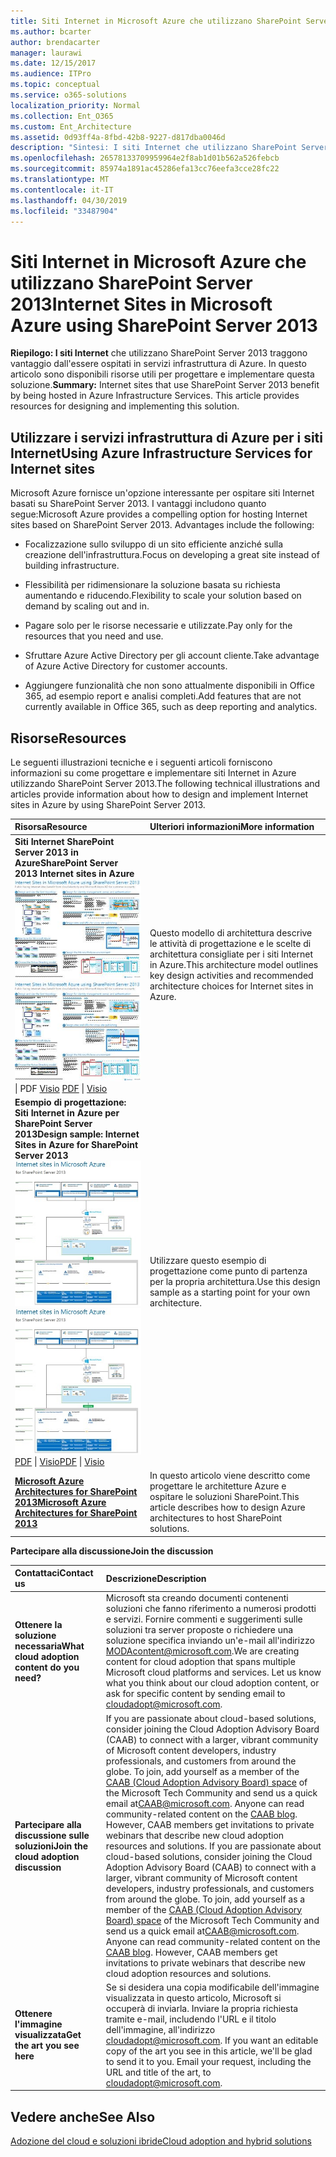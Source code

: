 ```yaml
---
title: Siti Internet in Microsoft Azure che utilizzano SharePoint Server 2013
ms.author: bcarter
author: brendacarter
manager: laurawi
ms.date: 12/15/2017
ms.audience: ITPro
ms.topic: conceptual
ms.service: o365-solutions
localization_priority: Normal
ms.collection: Ent_O365
ms.custom: Ent_Architecture
ms.assetid: 0d93ff4a-8fbd-42b8-9227-d817dba0046d
description: "Sintesi: I siti Internet che utilizzano SharePoint Server 2013 traggono vantaggio dall'essere ospitati in servizi infrastruttura di Azure. In questo articolo sono disponibili risorse utili per progettare e implementare questa soluzione."
ms.openlocfilehash: 26578133709959964e2f8ab1d01b562a526febcb
ms.sourcegitcommit: 85974a1891ac45286efa13cc76eefa3cce28fc22
ms.translationtype: MT
ms.contentlocale: it-IT
ms.lasthandoff: 04/30/2019
ms.locfileid: "33487904"
---
```

# <a name="internet-sites-in-microsoft-azure-using-sharepoint-server-2013"></a><span data-ttu-id="e91bb-104">Siti Internet in Microsoft Azure che utilizzano SharePoint Server 2013</span><span class="sxs-lookup"><span data-stu-id="e91bb-104">Internet Sites in Microsoft Azure using SharePoint Server 2013</span></span>

 <span data-ttu-id="e91bb-p102">**Riepilogo: I siti Internet** che utilizzano SharePoint Server 2013 traggono vantaggio dall'essere ospitati in servizi infrastruttura di Azure. In questo articolo sono disponibili risorse utili per progettare e implementare questa soluzione.</span><span class="sxs-lookup"><span data-stu-id="e91bb-p102">**Summary:** Internet sites that use SharePoint Server 2013 benefit by being hosted in Azure Infrastructure Services. This article provides resources for designing and implementing this solution.</span></span>
  
## <a name="using-azure-infrastructure-services-for-internet-sites"></a><span data-ttu-id="e91bb-107">Utilizzare i servizi infrastruttura di Azure per i siti Internet</span><span class="sxs-lookup"><span data-stu-id="e91bb-107">Using Azure Infrastructure Services for Internet sites</span></span>

<span data-ttu-id="e91bb-p103">Microsoft Azure fornisce un'opzione interessante per ospitare siti Internet basati su SharePoint Server 2013. I vantaggi includono quanto segue:</span><span class="sxs-lookup"><span data-stu-id="e91bb-p103">Microsoft Azure provides a compelling option for hosting Internet sites based on SharePoint Server 2013. Advantages include the following:</span></span>
  
- <span data-ttu-id="e91bb-110">Focalizzazione sullo sviluppo di un sito efficiente anziché sulla creazione dell'infrastruttura.</span><span class="sxs-lookup"><span data-stu-id="e91bb-110">Focus on developing a great site instead of building infrastructure.</span></span>
    
- <span data-ttu-id="e91bb-111">Flessibilità per ridimensionare la soluzione basata su richiesta aumentando e riducendo.</span><span class="sxs-lookup"><span data-stu-id="e91bb-111">Flexibility to scale your solution based on demand by scaling out and in.</span></span>
    
- <span data-ttu-id="e91bb-112">Pagare solo per le risorse necessarie e utilizzate.</span><span class="sxs-lookup"><span data-stu-id="e91bb-112">Pay only for the resources that you need and use.</span></span>
    
- <span data-ttu-id="e91bb-113">Sfruttare Azure Active Directory per gli account cliente.</span><span class="sxs-lookup"><span data-stu-id="e91bb-113">Take advantage of Azure Active Directory for customer accounts.</span></span>
    
- <span data-ttu-id="e91bb-114">Aggiungere funzionalità che non sono attualmente disponibili in Office 365, ad esempio report e analisi completi.</span><span class="sxs-lookup"><span data-stu-id="e91bb-114">Add features that are not currently available in Office 365, such as deep reporting and analytics.</span></span>
    
## <a name="resources"></a><span data-ttu-id="e91bb-115">Risorse</span><span class="sxs-lookup"><span data-stu-id="e91bb-115">Resources</span></span>

<span data-ttu-id="e91bb-116">Le seguenti illustrazioni tecniche e i seguenti articoli forniscono informazioni su come progettare e implementare siti Internet in Azure utilizzando SharePoint Server 2013.</span><span class="sxs-lookup"><span data-stu-id="e91bb-116">The following technical illustrations and articles provide information about how to design and implement Internet sites in Azure by using SharePoint Server 2013.</span></span>
  
|<span data-ttu-id="e91bb-117">**Risorsa**</span><span class="sxs-lookup"><span data-stu-id="e91bb-117">**Resource**</span></span>|<span data-ttu-id="e91bb-118">**Ulteriori informazioni**</span><span class="sxs-lookup"><span data-stu-id="e91bb-118">**More information**</span></span>|
|:-----|:-----|
|<span data-ttu-id="e91bb-119">**Siti Internet SharePoint Server 2013 in Azure**</span><span class="sxs-lookup"><span data-stu-id="e91bb-119">**SharePoint Server 2013 Internet sites in Azure**</span></span> <br/> <span data-ttu-id="e91bb-120">[![Immagine di siti Internet in Azure con SharePoint](media/MS-AZ-SPInternetSites.jpg)          ](https://go.microsoft.com/fwlink/p/?LinkId=392552)</span><span class="sxs-lookup"><span data-stu-id="e91bb-120">[![Image of Internet sites in Azure using SharePoint](media/MS-AZ-SPInternetSites.jpg)          ](https://go.microsoft.com/fwlink/p/?LinkId=392552)</span></span> <br/> <span data-ttu-id="e91bb-121">[](https://go.microsoft.com/fwlink/p/?LinkId=392552)\| PDF [           ](https://go.microsoft.com/fwlink/p/?LinkId=392551) [Visio](https://go.microsoft.com/fwlink/p/?LinkId=392551)  </span><span class="sxs-lookup"><span data-stu-id="e91bb-121">[PDF](https://go.microsoft.com/fwlink/p/?LinkId=392552)  \| [          ](https://go.microsoft.com/fwlink/p/?LinkId=392551)[Visio](https://go.microsoft.com/fwlink/p/?LinkId=392551)</span></span> <br/> |<span data-ttu-id="e91bb-122">Questo modello di architettura descrive le attività di progettazione e le scelte di architettura consigliate per i siti Internet in Azure.</span><span class="sxs-lookup"><span data-stu-id="e91bb-122">This architecture model outlines key design activities and recommended architecture choices for Internet sites in Azure.</span></span>  <br/> |
|<span data-ttu-id="e91bb-123">**Esempio di progettazione: Siti Internet in Azure per SharePoint Server 2013**</span><span class="sxs-lookup"><span data-stu-id="e91bb-123">**Design sample: Internet Sites in Azure for SharePoint Server 2013**</span></span> <br/> <span data-ttu-id="e91bb-124">[![Anteprima della struttura di esempio: siti Internet in Microsoft Azure per SharePoint 2013](media/MS-AZ-InternetSitesDesignSample.jpg)          ](https://go.microsoft.com/fwlink/p/?LinkId=392549)</span><span class="sxs-lookup"><span data-stu-id="e91bb-124">[![Image of the Design sample: Internet sites in Microsoft Azure for SharePoint 2013](media/MS-AZ-InternetSitesDesignSample.jpg)          ](https://go.microsoft.com/fwlink/p/?LinkId=392549)</span></span> <br/> <span data-ttu-id="e91bb-125">[PDF](https://go.microsoft.com/fwlink/p/?LinkId=392549) \| [Visio](https://go.microsoft.com/fwlink/p/?LinkId=392548)</span><span class="sxs-lookup"><span data-stu-id="e91bb-125">[PDF](https://go.microsoft.com/fwlink/p/?LinkId=392549)  \| [Visio](https://go.microsoft.com/fwlink/p/?LinkId=392548)</span></span> <br/> |<span data-ttu-id="e91bb-126">Utilizzare questo esempio di progettazione come punto di partenza per la propria architettura.</span><span class="sxs-lookup"><span data-stu-id="e91bb-126">Use this design sample as a starting point for your own architecture.</span></span>  <br/> |
|<span data-ttu-id="e91bb-127">**[Microsoft Azure Architectures for SharePoint 2013](microsoft-azure-architectures-for-sharepoint-2013.md)**</span><span class="sxs-lookup"><span data-stu-id="e91bb-127">**[Microsoft Azure Architectures for SharePoint 2013](microsoft-azure-architectures-for-sharepoint-2013.md)**</span></span> <br/> |<span data-ttu-id="e91bb-128">In questo articolo viene descritto come progettare le architetture Azure e ospitare le soluzioni SharePoint.</span><span class="sxs-lookup"><span data-stu-id="e91bb-128">This article describes how to design Azure architectures to host SharePoint solutions.</span></span>  <br/> |

   
<span data-ttu-id="e91bb-129">**Partecipare alla discussione**</span><span class="sxs-lookup"><span data-stu-id="e91bb-129">**Join the discussion**</span></span>

|<span data-ttu-id="e91bb-130">**Contattaci**</span><span class="sxs-lookup"><span data-stu-id="e91bb-130">**Contact us**</span></span>|<span data-ttu-id="e91bb-131">**Descrizione**</span><span class="sxs-lookup"><span data-stu-id="e91bb-131">**Description**</span></span>|
|:-----|:-----|
|<span data-ttu-id="e91bb-132">**Ottenere la soluzione necessaria**</span><span class="sxs-lookup"><span data-stu-id="e91bb-132">**What cloud adoption content do you need?**</span></span> <br/> |<span data-ttu-id="e91bb-p104">Microsoft sta creando documenti contenenti soluzioni che fanno riferimento a numerosi prodotti e servizi. Fornire commenti e suggerimenti sulle soluzioni tra server proposte o richiedere una soluzione specifica inviando un'e-mail all'indirizzo [MODAcontent@microsoft.com](mailto:cloudadopt@microsoft.com?Subject=[Cloud%20Adoption%20Content%20Feedback]:%20).</span><span class="sxs-lookup"><span data-stu-id="e91bb-p104">We are creating content for cloud adoption that spans multiple Microsoft cloud platforms and services. Let us know what you think about our cloud adoption content, or ask for specific content by sending email to [cloudadopt@microsoft.com](mailto:cloudadopt@microsoft.com?Subject=[Cloud%20Adoption%20Content%20Feedback]:%20).  </span></span><br/> |
|<span data-ttu-id="e91bb-135">**Partecipare alla discussione sulle soluzioni**</span><span class="sxs-lookup"><span data-stu-id="e91bb-135">**Join the cloud adoption discussion**</span></span> <br/> |<span data-ttu-id="e91bb-p105">If you are passionate about cloud-based solutions, consider joining the Cloud Adoption Advisory Board (CAAB) to connect with a larger, vibrant community of Microsoft content developers, industry professionals, and customers from around the globe. To join, add yourself as a member of the [CAAB (Cloud Adoption Advisory Board) space](https://aka.ms/caab) of the Microsoft Tech Community and send us a quick email at[CAAB@microsoft.com](mailto:caab@microsoft.com?Subject=I%20just%20joined%20the%20Cloud%20Adoption%20Advisory%20Board!). Anyone can read community-related content on the [CAAB blog](https://blogs.technet.com/b/solutions_advisory_board/). However, CAAB members get invitations to private webinars that describe new cloud adoption resources and solutions.  </span><span class="sxs-lookup"><span data-stu-id="e91bb-p105">If you are passionate about cloud-based solutions, consider joining the Cloud Adoption Advisory Board (CAAB) to connect with a larger, vibrant community of Microsoft content developers, industry professionals, and customers from around the globe. To join, add yourself as a member of the [CAAB (Cloud Adoption Advisory Board) space](https://aka.ms/caab) of the Microsoft Tech Community and send us a quick email at[CAAB@microsoft.com](mailto:caab@microsoft.com?Subject=I%20just%20joined%20the%20Cloud%20Adoption%20Advisory%20Board!). Anyone can read community-related content on the [CAAB blog](https://blogs.technet.com/b/solutions_advisory_board/). However, CAAB members get invitations to private webinars that describe new cloud adoption resources and solutions.  </span></span><br/> |
|<span data-ttu-id="e91bb-140">**Ottenere l'immagine visualizzata**</span><span class="sxs-lookup"><span data-stu-id="e91bb-140">**Get the art you see here**</span></span> <br/> |<span data-ttu-id="e91bb-p106">Se si desidera una copia modificabile dell'immagine visualizzata in questo articolo, Microsoft si occuperà di inviarla. Inviare la propria richiesta tramite e-mail, includendo l'URL e il titolo dell'immagine, all'indirizzo [cloudadopt@microsoft.com](mailto:cloudadopt@microsoft.com?subject=[Art%20Request]:%20).  </span><span class="sxs-lookup"><span data-stu-id="e91bb-p106">If you want an editable copy of the art you see in this article, we'll be glad to send it to you. Email your request, including the URL and title of the art, to [cloudadopt@microsoft.com](mailto:cloudadopt@microsoft.com?subject=[Art%20Request]:%20).  </span></span><br/> |
   
## <a name="see-also"></a><span data-ttu-id="e91bb-143">Vedere anche</span><span class="sxs-lookup"><span data-stu-id="e91bb-143">See Also</span></span>

[<span data-ttu-id="e91bb-144">Adozione del cloud e soluzioni ibride</span><span class="sxs-lookup"><span data-stu-id="e91bb-144">Cloud adoption and hybrid solutions</span></span>](cloud-adoption-and-hybrid-solutions.md)



